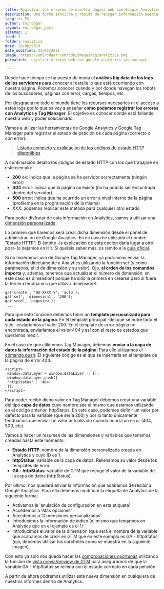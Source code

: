 ```yaml
---
title: Registrar los errores de nuestra página web con Google Analytics y Google Tag Manager
description: Una forma sencilla y rápida de recoger información acerca de los errores que ocurren en nuestra página web
lang: es_ES
author: Emirodgar
layout: emirodgar_post
sitemap: 1
feed: 1
folder: analitica
date: 28/06/2019
date_modified: 13/05/2021
image: https://emirodgar.com/cdn/images/og/analitica.png
permalink: registrar-errores-web-con-google-analytics-tag-manager

---
```


Desde hace tiempo se ha puesto de moda el **análisis big data de los logs de los servidores** para conocer al detalle lo que está ocurriendo con nuestra página. Podemos conocer cuándo y por donde navegan los robots de los buscadores, páginas con error, cargas, tiempos, etc.

Por desgracia no todo el mundo tiene los recursos necesarios ni el acceso a estos logs por lo que os voy a enseñar **cómo podemos registrar los errores con Analytics y Tag Manager**. El objetivo es conocer dónde está fallando nuestra web y poder solucionarlo.

Vamos a utilizar las herramientas de Google Analytics y Google Tag Manager para registrar el estado de petición de cada página (correcto o con error).

> [Listado completo y explicación de los códigos de estado HTTP disponibles](https://es.wikipedia.org/wiki/Anexo:C%C3%B3digos_de_estado_HTTP)

A continuación detallo los códigos de estado HTTP con los que trabajaré en este ejemplo:

- **200** ok: indica que la página se ha servidor correctamente (ningún error)
- **404** error: indica que la página no existe (no ha podido ser encontrada dentro del servidor)
- **500** error: indica que ha ocurrido un error a nivel interno de la página (problema en la programación de la misma)
- XXX: podemos replicar este método para cualquier otro estado

Para poder disfrutar de esta información en Analytics, vamos a utilizar una [dimensión personalizada](https://support.google.com/analytics/answer/2709829?hl=es).

Lo primero que haremos será crear dicha dimensión desde el panel de administración de Google Analytics. En mi caso he utilizado el nombre "Estado HTTP". El ámbito -la explicación de esta opción daría lugar a otro post- lo dejamos en Hit. Si queréis saber más, os remito a la [guía oficial](https://support.google.com/analytics/answer/2709828?hl=es).

<amp-twitter 
  width="375"
  height="472"
  layout="responsive"
  data-tweetid="1009388806393466880">
</amp-twitter>

Si no hiciéramos uso de Google Tag Manager, ya podríamos enviar la información directamente a Analytics utilizando la función set (y como parámetros, el id de dimensión y su valor). Ojo, **el orden de los comandos importa** y, además, tenemos que actualizar el número de dimensión; en este caso es dimension1 porque ha sido la primera en crearse pero si fuera la tercera tendríamos que utilizar dimension3.

```...
ga('create', 'UA-XXXX-Y', 'auto');
ga('set', 'dimension1', '200');
ga('send', 'pageview');
...
````

Para que esto funcione debemos tener un **template personalizado para cada estado de la página**. En el template principal -del que se nutre todo el sitio- envíaríamos el valor 200. En el template de error página no encontrada, enviaríamos el valor 404 y así con el resto de estados que queramos medir.

En el caso de que utilicemos Tag Manager, debemos **enviar a la capa de datos la información del estado de la página**. Para ello utilizamos el [comando push](https://developers.google.com/tag-manager/devguide#adding-data-layer-variables-to-a-page). El siguiente código es el que se insertaría en el template de la página de error 404. 

```
<script>
 window.dataLayer = window.dataLayer || [];
 window.dataLayer.push({
 'httpStatus' : '404'
 });
</script>
```
Para poder recibir dicho valor en Tag Manager debemos crear una variable del tipo **capa de datos** cuyo nombre sea el mismo que estamos utilizando en el código anterior, httpStatus. En este caso, podemos definir un valor por defecto para la variable (que sería 200) y por lo tanto únicamente tendríamos que enviar un valor actualizado cuando ocurra un error (404, 500, etc).

<amp-twitter 
  width="375"
  height="472"
  layout="responsive"
  data-tweetid="1009389941204439041">
</amp-twitter>

Vamos a hacer un resumen de las dimensiones y variables que tenemos creadas hasta este momento:

- **Estado HTTP**: nombre de la dimensión personalizada creada en Analytics y cuyo ID es 1.
- **httpStatus**: variable de la capa de datos. Rellenamos su valor desde los templates de error.
- **GA - httpStatus**: variable de GTM que recoge el valor de la variable de la capa de datos (httpStatus).

Por último, nos quedará enviar la información que acabamos de recibir a Google Analytics. Para ello debemos modificar la etiqueta de Analytics de la siguiente forma:

- Activamos la 'anulación de configuración en esta etiqueta'
- Accedemos a 'Más opciones'
- Accedemos a 'Dimensiones personalizadas'
- Introducimos la información de índice (el mismo que tengamos en Analytics que en el ejemplo es el 1)
- Introducimos el valor de la dimensión (que será el nombre de la variable que acabamos de crear en GTM que en este ejemplo es GA - httpStatus (ojo, debemos utilizar los corchetes como se muestra en la siguiente imagen).

<amp-twitter 
  width="375"
  height="472"
  layout="responsive"
  data-tweetid="1009390415701774336">
</amp-twitter>

Con esto ya solo nos queda hacer las [comprobaciones oportunas](https://twitter.com/Emirodgar/status/1009391279187398656) utilizando la función de [vista previa/preview de GTM](https://support.google.com/tagmanager/answer/6107056?hl=es) para asegurarnos de que la variable GA - httpStatus se rellena con el estado correcto en cada petición.

A partir de ahora podremos utilizar esta nueva dimensión en cualquiera de nuestros informes dentro de Analytics.

<amp-twitter 
  width="375"
  height="472"
  layout="responsive"
  data-tweetid="1009392061945139200">
</amp-twitter>

<!--stackedit_data:
eyJoaXN0b3J5IjpbMTIyODkyMTE5NywtMTQ4MzA4MDM5MSw4MD
YzMDM4NTksMTAwNjk1NjYwMSwtMTkwNzU3MDQyMCwtMTI4MTIx
NjI4OF19
-->